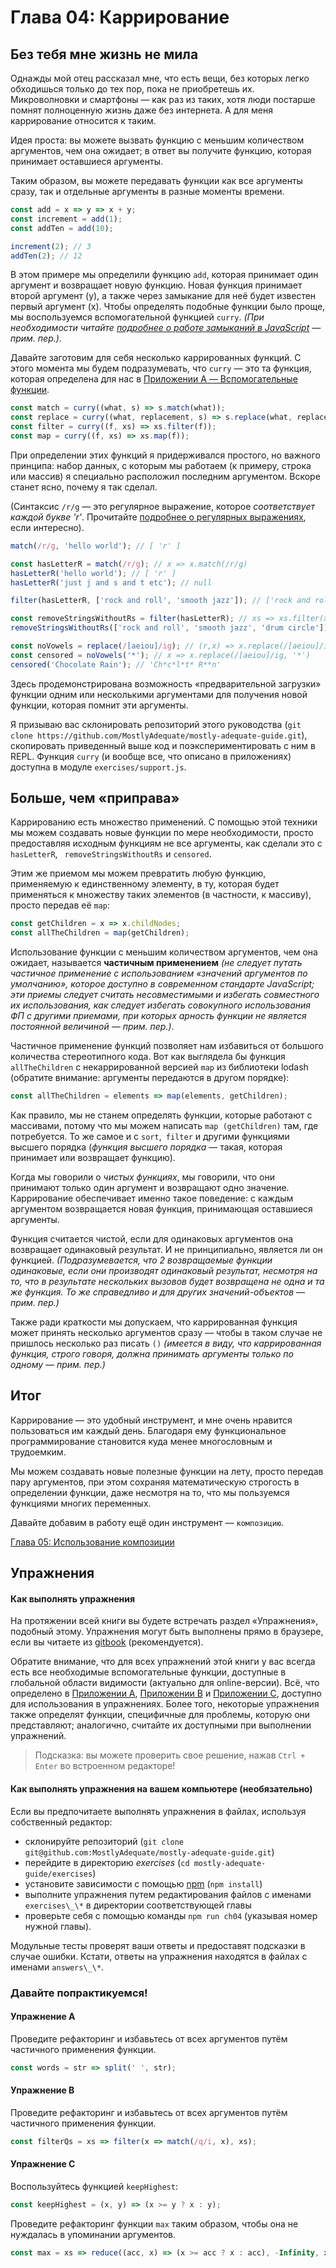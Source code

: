 # Глава 04: Каррирование

## Без тебя мне жизнь не мила

Однажды мой отец рассказал мне, что есть вещи, без которых легко обходишься только до тех пор, пока не приобретешь их. Микроволновки и смартфоны — как раз из таких, хотя люди постарше помнят полноценную жизнь даже без интернета. А для меня каррирование относится к таким.

Идея проста: вы можете вызвать функцию с меньшим количеством аргументов, чем она ожидает; в ответ вы получите функцию, которая принимает оставшиеся аргументы.

Таким образом, вы можете передавать функции как все аргументы сразу, так и отдельные аргументы в разные моменты времени.

```js
const add = x => y => x + y;
const increment = add(1);
const addTen = add(10);

increment(2); // 3
addTen(2); // 12
```

В этом примере мы определили функцию `add`, которая принимает один аргумент и возвращает новую функцию. Новая функция принимает второй аргумент (y), а также через замыкание для неё будет известен первый аргумент (x). Чтобы определять подобные функции было проще, мы воспользуемся вспомогательной функцией `curry`. *(При необходимости читайте [подробнее о работе замыканий в JavaScript](https://developer.mozilla.org/ru/docs/Web/JavaScript/Closures) — прим. пер.)*.

Давайте заготовим для себя несколько каррированных функций. С этого момента мы будем подразумевать, что `curry` — это та функция, которая определена для нас в [Приложении A — Вспомогательные функции](appendix_a.md).

```js
const match = curry((what, s) => s.match(what));
const replace = curry((what, replacement, s) => s.replace(what, replacement));
const filter = curry((f, xs) => xs.filter(f));
const map = curry((f, xs) => xs.map(f));
```

При определении этих функций я придерживался простого, но важного принципа: набор данных, с которым мы работаем (к примеру, строка или массив) я специально расположил последним аргументом. Вскоре станет ясно, почему я так сделал.

(Синтаксис `/r/g` — это регулярное выражение, которое _соответствует каждой букве 'r'_. Прочитайте [подробнее о регулярных выражениях](https://developer.mozilla.org/ru/docs/Web/JavaScript/Guide/Regular_Expressions), если интересно).

```js
match(/r/g, 'hello world'); // [ 'r' ]

const hasLetterR = match(/r/g); // x => x.match(/r/g)
hasLetterR('hello world'); // [ 'r' ]
hasLetterR('just j and s and t etc'); // null

filter(hasLetterR, ['rock and roll', 'smooth jazz']); // ['rock and roll']

const removeStringsWithoutRs = filter(hasLetterR); // xs => xs.filter(x => x.match(/r/g))
removeStringsWithoutRs(['rock and roll', 'smooth jazz', 'drum circle']); // ['rock and roll', 'drum circle']

const noVowels = replace(/[aeiou]/ig); // (r,x) => x.replace(/[aeiou]/ig, r)
const censored = noVowels('*'); // x => x.replace(/[aeiou]/ig, '*')
censored('Chocolate Rain'); // 'Ch*c*l*t* R**n'
```

Здесь продемонстрирована возможность «предварительной загрузки» функции одним или несколькими аргументами для получения новой функции, которая помнит эти аргументы.

Я призываю вас склонировать репозиторий этого руководства (`git clone https://github.com/MostlyAdequate/mostly-adequate-guide.git`), скопировать приведенный выше код и поэкспериментировать с ним в REPL. Функция `curry` (и вообще все, что описано в приложениях) доступна в модуле `exercises/support.js`.

## Больше, чем «приправа»

Каррированию есть множество применений. С помощью этой техники мы можем создавать новые функции по мере необходимости, просто предоставляя исходным функциям не все аргументы, как сделали это с `hasLetterR`, ` removeStringsWithoutRs` и `censored`.

Этим же приемом мы можем превратить любую функцию, применяемую к единственному элементу, в ту, которая будет применяться к множеству таких элементов (в частности, к массиву), просто передав её `map`:

```js
const getChildren = x => x.childNodes;
const allTheChildren = map(getChildren);
```

Использование функции с меньшим количеством аргументов, чем она ожидает, называется **частичным применением** *(не следует путать частичное применение с использованием «значений аргументов по умолчанию», которое доступно в современном стандарте JavaScript; эти приемы следует считать несовместимыми и избегать совместного их использования, как следует избегать совокупного использования ФП с другими приемами, при которых арность функции не является постоянной величиной — прим. пер.)*.

Частичное применение функций позволяет нам избавиться от большого количества стереотипного кода. Вот как выглядела бы функция `allTheChildren` с некаррированной версией `map` из библиотеки lodash (обратите внимание: аргументы передаются в другом порядке):

```js
const allTheChildren = elements => map(elements, getChildren);
```

Как правило, мы не станем определять функции, которые работают с массивами, потому что мы можем написать `map (getChildren)` там, где потребуется. То же самое и с `sort`,` filter` и другими функциями высшего порядка (*функция высшего порядка* — такая, которая принимает или возвращает функцию).

Когда мы говорили о *чистых функциях*, мы говорили, что они принимают только один аргумент и возвращают одно значение. Каррирование обеспечивает именно такое поведение: с каждым аргументом возвращается новая функция, принимающая оставшиеся аргументы.

Функция считается чистой, если для одинаковых аргументов она возвращает одинаковый результат. И не принципиально, является ли он функцией. *(Подразумевается, что 2 возвращаемые функции одинаковые, если они производят одинаковый результат, несмотря на то, что в результате нескольких вызовов будет возвращена не одна и та же функция. То же справедливо и для других значений-объектов — прим. пер.)*

Также ради краткости мы допускаем, что каррированная функция может принять несколько аргументов сразу — чтобы в таком случае не пришлось несколько раз писать `()` *(имеется в виду, что каррированная функция, строго говоря, должна принимать аргументы только по одному — прим. пер.)*

## Итог

Каррирование — это удобный инструмент, и мне очень нравится пользоваться им каждый день. Благодаря ему функциональное программирование становится куда менее многословным и трудоемким. 

Мы можем создавать новые полезные функции на лету, просто передав пару аргументов, при этом сохраняя математическую строгость в определении функции, даже несмотря на то, что мы пользуемся функциями многих переменных.

Давайте добавим в работу ещё один инструмент — `композицию`.

[Глава 05: Использование композиции](ch5-ru.md)

## Упражнения

#### Как выполнять упражнения

На протяжении всей книги вы будете встречать раздел «Упражнения», подобный этому. Упражнения могут быть
выполнены прямо в браузере, если вы читаете из [gitbook](https://mostly-adequate.gitbooks.io/mostly-adequate-guide/ch04.html#exercises) (рекомендуется).

Обратите внимание, что для всех упражнений этой книги у вас всегда есть все необходимые вспомогательные функции, доступные в глобальной области видимости (актуально для online-версии). Всё, что определено в [Приложении A](appendix_a.md), [Приложении B](appendix_b.md) и [Приложении C](appendix_c.md), доступно для использования в упражнениях. Более того, некоторые упражнения также определят функции, специфичные для проблемы, которую они представляют; аналогично, считайте их доступными при выполнении упражнений.

> Подсказка: вы можете проверить свое решение, нажав `Ctrl + Enter` во встроенном редакторе!

#### Как выполнять упражнения на вашем компьютере (необязательно)

Если вы предпочитаете выполнять упражнения в файлах, используя собственный редактор:

- склонируйте репозиторий (`git clone git@github.com:MostlyAdequate/mostly-adequate-guide.git`)
- перейдите в директорию *exercises* (`cd mostly-adequate-guide/exercises`)
- установите зависимости с помощью [npm](https://docs.npmjs.com/downloading-and-installing-node-js-and-npm) (`npm install`)
- выполните упражнения путем редактирования файлов с именами `exercises\_\*` в директории соответствующей главы
- проверьте себя с помощью команды `npm run ch04` (указывая номер нужной главы).

Модульные тесты проверят ваши ответы и предоставят подсказки в случае ошибки. Кстати, ответы на упражнения находятся в файлах с именами `answers\_\*`.

### Давайте попрактикуемся!

#### Упражнение A

Проведите рефакторинг и избавьтесь от всех аргументов путём частичного применения функции. 
  
```js  
const words = str => split(' ', str);  
```  

#### Упражнение B

Проведите рефакторинг и избавьтесь от всех аргументов путём частичного применения функции. 

```js  
const filterQs = xs => filter(x => match(/q/i, x), xs);
```  
  
#### Упражнение C

Воспользуйтесь функцией `keepHighest`:

```js  
const keepHighest = (x, y) => (x >= y ? x : y);  
```  
Проведите рефакторинг функции `max` таким образом, чтобы она не нуждалась в упоминании аргументов.
  
```js  
const max = xs => reduce((acc, x) => (x >= acc ? x : acc), -Infinity, xs);  
```  
